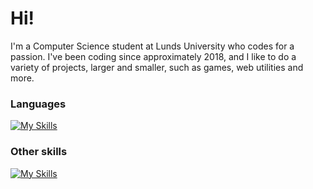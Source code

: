 <h1>Hi!</h1>

<p>I'm a Computer Science student at Lunds University who codes for a passion. I've been coding since approximately 2018, and I like to do a variety of projects, larger and smaller, such as games, web utilities and more.</p>

<h3>Languages</h3>

[![My Skills](https://skillicons.dev/icons?i=cs,css,html,java,js,py,scala)](https://skillicons.dev)


<h3>Other skills</h3>

[![My Skills](https://skillicons.dev/icons?i=ai,blender,figma,git,ps,unity,visualstudio,vscode)](https://skillicons.dev)
